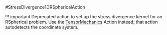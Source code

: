 #StressDivergence1DRSphericalAction

!!! important
    Deprecated action to set up the stress divergence kernel for an RSpherical problem.  Use the [TensorMechanics](/TensorMechanics.md) Action instead; that action autodetects the coordinate system.
